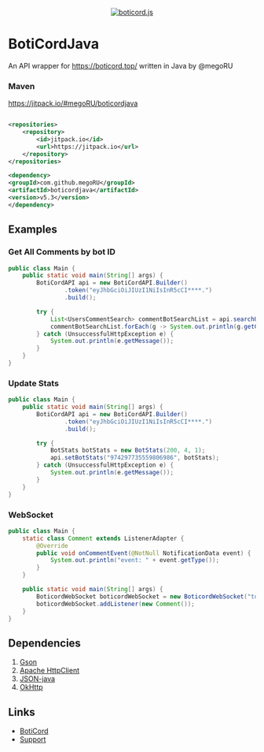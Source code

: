 <div align="center ">

<p>
    <a href="https://boticord.top"><img src="https://megoru.ru/images/boticord/boticordapi.png"  alt="boticord.js"/></a>
</p>

</div>

# BotiCordJava

An API wrapper for https://boticord.top/ written in Java by @megoRU

### Maven

https://jitpack.io/#megoRU/boticordjava

```xml

<repositories>
    <repository>
        <id>jitpack.io</id>
        <url>https://jitpack.io</url>
    </repository>
</repositories>

<dependency>
<groupId>com.github.megoRU</groupId>
<artifactId>boticordjava</artifactId>
<version>v5.3</version>
</dependency>

```

## Examples

### Get All Comments by bot ID

```java
public class Main {
    public static void main(String[] args) {
        BotiCordAPI api = new BotiCordAPI.Builder()
                .token("eyJhbGciOiJIUzI1NiIsInR5cCI****.")
                .build();

        try {
            List<UsersCommentSearch> commentBotSearchList = api.searchUserComments("808277484524011531");
            commentBotSearchList.forEach(g -> System.out.println(g.getContent()));
        } catch (UnsuccessfulHttpException e) {
            System.out.println(e.getMessage());
        }
    }
}
```

### Update Stats

```java
public class Main {
    public static void main(String[] args) {
        BotiCordAPI api = new BotiCordAPI.Builder()
                .token("eyJhbGciOiJIUzI1NiIsInR5cCI****.")
                .build();

        try {
            BotStats botStats = new BotStats(200, 4, 1);
            api.setBotStats("974297735559806986", botStats);
        } catch (UnsuccessfulHttpException e) {
            System.out.println(e.getMessage());
        }
    }
}
```

### WebSocket

```java
public class Main {
    static class Comment extends ListenerAdapter {
        @Override
        public void onCommentEvent(@NotNull NotificationData event) {
            System.out.println("event: " + event.getType());
        }
    }

    public static void main(String[] args) {
        BoticordWebSocket boticordWebSocket = new BoticordWebSocket("token");
        boticordWebSocket.addListener(new Comment());
    }
}
```

## Dependencies

1. [Gson](https://github.com/google/gson)
2. [Apache HttpClient](https://github.com/apache/httpcomponents-client)
3. [JSON-java](https://github.com/stleary/JSON-java)
4. [OkHttp](https://github.com/square/okhttp)

## Links

* [BotiCord](https://boticord.top)
* [Support](https://boticord.top/discord)
